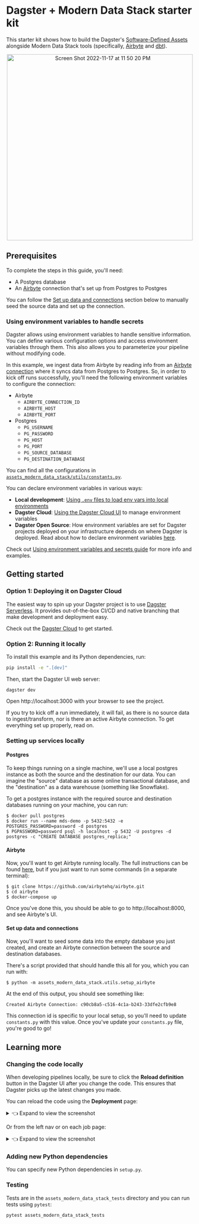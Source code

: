 # Dagster + Modern Data Stack starter kit

This starter kit shows how to build the Dagster's [Software-Defined Assets](https://docs.dagster.io/concepts/assets/software-defined-assets) alongside Modern Data Stack tools (specifically, [Airbyte](https://github.com/airbytehq/airbyte) and [dbt](https://github.com/dbt-labs/dbt-core)).

<p align="center">
<img width="500" alt="Screen Shot 2022-11-17 at 11 50 20 PM" src="https://user-images.githubusercontent.com/4531914/202649416-b727405a-f96c-4531-95ff-29b9f9bf53d2.png">
</p>

## Prerequisites

To complete the steps in this guide, you'll need:

- A Postgres database
- An [Airbyte](https://airbyte.com/) connection that's set up from Postgres to Postgres

You can follow the [Set up data and connections](#set-up-data-and-connections) section below to manually seed the source data and set up the connection.

### Using environment variables to handle secrets

Dagster allows using environment variables to handle sensitive information. You can define various configuration options and access environment variables through them. This also allows you to parameterize your pipeline without modifying code.

In this example, we ingest data from Airbyte by reading info from an [Airbyte connection](https://airbytehq.github.io/understanding-airbyte/connections/) where it syncs data from Postgres to Postgres. So, in order to kick off runs successfully, you'll need the following environment variables to configure the connection:
- Airbyte
  - `AIRBYTE_CONNECTION_ID`
  - `AIRBYTE_HOST`
  - `AIRBYTE_PORT`
- Postgres
  - `PG_USERNAME`
  - `PG_PASSWORD`
  - `PG_HOST`
  - `PG_PORT`
  - `PG_SOURCE_DATABASE`
  - `PG_DESTINATION_DATABASE`

You can find all the configurations in [`assets_modern_data_stack/utils/constants.py`](./assets_modern_data_stack/utils/constants.py).

You can declare environment variables in various ways:
- **Local development**: [Using `.env` files to load env vars into local environments](https://docs.dagster.io/guides/dagster/using-environment-variables-and-secrets#declaring-environment-variables)
- **Dagster Cloud**: [Using the Dagster Cloud UI](https://docs.dagster.io/master/dagster-cloud/developing-testing/environment-variables-and-secrets#using-the-dagster-cloud-ui) to manage environment variables
- **Dagster Open Source**: How environment variables are set for Dagster projects deployed on your infrastructure depends on where Dagster is deployed. Read about how to declare environment variables [here](https://docs.dagster.io/master/guides/dagster/using-environment-variables-and-secrets#declaring-environment-variables).

Check out [Using environment variables and secrets guide](https://docs.dagster.io/guides/dagster/using-environment-variables-and-secrets) for more info and examples.

## Getting started

### Option 1: Deploying it on Dagster Cloud

The easiest way to spin up your Dagster project is to use [Dagster Serverless](https://docs.dagster.io/dagster-cloud/deployment/serverless). It provides out-of-the-box CI/CD and native branching that make development and deployment easy.

Check out the [Dagster Cloud](https://dagster.io/cloud) to get started.

### Option 2: Running it locally

To install this example and its Python dependencies, run:

```bash
pip install -e ".[dev]"
```

Then, start the Dagster UI web server:

```
dagster dev
```

Open http://localhost:3000 with your browser to see the project.

If you try to kick off a run immediately, it will fail, as there is no source data to ingest/transform, nor is there an active Airbyte connection. To get everything set up properly, read on.

### Setting up services locally

#### Postgres

To keep things running on a single machine, we'll use a local postgres instance as both the source and the destination for our data. You can imagine the "source" database as some online transactional database, and the "destination" as a data warehouse (something like Snowflake).

To get a postgres instance with the required source and destination databases running on your machine, you can run:

```
$ docker pull postgres
$ docker run --name mds-demo -p 5432:5432 -e POSTGRES_PASSWORD=password -d postgres
$ PGPASSWORD=password psql -h localhost -p 5432 -U postgres -d postgres -c "CREATE DATABASE postgres_replica;"
```

#### Airbyte

Now, you'll want to get Airbyte running locally. The full instructions can be found [here](https://docs.airbyte.com/deploying-airbyte/local-deployment), but if you just want to run some commands (in a separate terminal):

```
$ git clone https://github.com/airbytehq/airbyte.git
$ cd airbyte
$ docker-compose up
```

Once you've done this, you should be able to go to http://localhost:8000, and see Airbyte's UI.

#### Set up data and connections

Now, you'll want to seed some data into the empty database you just created, and create an Airbyte connection between the source and destination databases.

There's a script provided that should handle this all for you, which you can run with:

```
$ python -m assets_modern_data_stack.utils.setup_airbyte
```

At the end of this output, you should see something like:

```
Created Airbyte Connection: c90cb8a5-c516-4c1a-b243-33dfe2cfb9e8
```

This connection id is specific to your local setup, so you'll need to update `constants.py` with this
value. Once you've update your `constants.py` file, you're good to go!


## Learning more

### Changing the code locally

When developing pipelines locally, be sure to click the **Reload definition** button in the Dagster UI after you change the code. This ensures that Dagster picks up the latest changes you made.

You can reload the code using the **Deployment** page:
<details><summary>👈 Expand to view the screenshot</summary>

<p align="center">
    <img height="500" src="https://raw.githubusercontent.com/dagster-io/dagster/master/docs/next/public/images/quickstarts/basic/more-reload-code.png" />
</p>

</details>

Or from the left nav or on each job page:
<details><summary>👈 Expand to view the screenshot</summary>

<p align="center">
    <img height="500" src="https://raw.githubusercontent.com/dagster-io/dagster/master/docs/next/public/images/quickstarts/basic/more-reload-left-nav.png" />
</p>

</details>

### Adding new Python dependencies

You can specify new Python dependencies in `setup.py`.

### Testing

Tests are in the `assets_modern_data_stack_tests` directory and you can run tests using `pytest`:

```bash
pytest assets_modern_data_stack_tests
```
